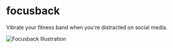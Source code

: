 # focusback
Vibrate your fitness band when you're distracted on social media.

![Focusback Illustration](https://i.imgur.com/ybEYq9i.png)
